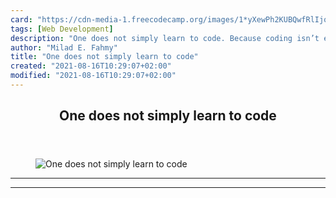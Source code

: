 ```yaml
---
card: "https://cdn-media-1.freecodecamp.org/images/1*yXewPh2KUBQwfRlIjqCP8g.jpeg"
tags: [Web Development]
description: "One does not simply learn to code. Because coding isn’t easy."
author: "Milad E. Fahmy"
title: "One does not simply learn to code"
created: "2021-08-16T10:29:07+02:00"
modified: "2021-08-16T10:29:07+02:00"
---
```

<div class="site-wrapper">
<main id="site-main" class="site-main outer">
<div class="inner">
<article class="post-full post tag-web-development tag-education tag-tech tag-programming tag-startup ">
<header class="post-full-header">
<h1 class="post-full-title">One does not simply learn to code</h1>
</header>
<figure class="post-full-image">
<picture>
<source media="(max-width: 700px)" sizes="1px" srcset="data:image/gif;base64,R0lGODlhAQABAIAAAAAAAP///yH5BAEAAAAALAAAAAABAAEAAAIBRAA7 1w">
<source media="(min-width: 701px)" sizes="(max-width: 800px) 400px,
(max-width: 1170px) 700px,
1400px" srcset="https://cdn-media-1.freecodecamp.org/images/1*yXewPh2KUBQwfRlIjqCP8g.jpeg 300w,
https://cdn-media-1.freecodecamp.org/images/1*yXewPh2KUBQwfRlIjqCP8g.jpeg 600w,
https://cdn-media-1.freecodecamp.org/images/1*yXewPh2KUBQwfRlIjqCP8g.jpeg 1000w,
https://cdn-media-1.freecodecamp.org/images/1*yXewPh2KUBQwfRlIjqCP8g.jpeg 2000w">
<img onerror="this.style.display='none'" src="https://cdn-media-1.freecodecamp.org/images/1*yXewPh2KUBQwfRlIjqCP8g.jpeg" alt="One does not simply learn to code">
</picture>
</figure>
<section class="post-full-content">
<div class="post-content">
</div>
<hr>
<hr>
</section>
</article>
</div>
</main>
</div>
<!-- Google Tag Manager (noscript) -->
<!-- End Google Tag Manager (noscript) -->
